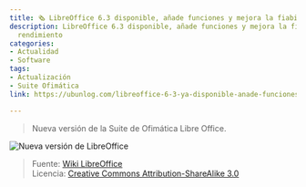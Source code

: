 ```yaml
---
title: 🗞 LibreOffice 6.3 disponible, añade funciones y mejora la fiabilidad y rendimiento
description: LibreOffice 6.3 disponible, añade funciones y mejora la fiabilidad y
  rendimiento
categories:
- Actualidad
- Software
tags:
- Actualización
- Suite Ofimática
link: https://ubunlog.com/libreoffice-6-3-ya-disponible-anade-funciones-y-mejora-la-fiabilidad-y-rendimiento

---
```

> Nueva versión de la Suite de Ofimática Libre Office.

![Nueva versión de LibreOffice](https://wiki.documentfoundation.org/images/1/1b/Sifr_icons.png)

> Fuente: [Wiki LibreOffice](https://wiki.documentfoundation.org/ReleaseNotes/6.3 "Wiki de la Fundación de LibreOffice: Ciberninjas")  
> Licencia:  [Creative Commons Attribution-ShareAlike 3.0](https://creativecommons.org/licenses/by-sa/3.0/ "Licencia del contenido de las imágenes de LibreOffice: Ciberninjas")